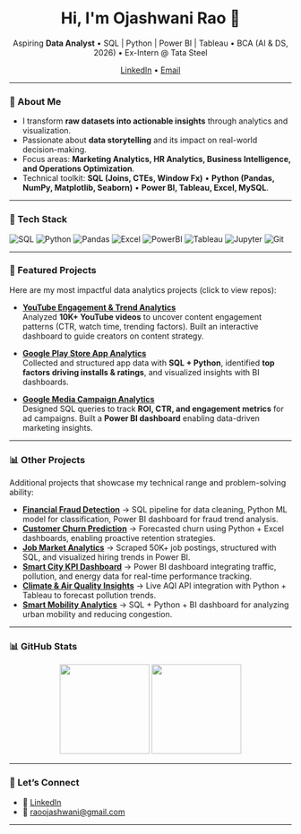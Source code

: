 <!-- CENTERED INTRO -->
<h1 align="center">Hi, I'm Ojashwani Rao 👋</h1>
<p align="center">
  Aspiring <b>Data Analyst</b> • SQL | Python | Power BI | Tableau • BCA (AI & DS, 2026) • Ex-Intern @ Tata Steel
</p>
<p align="center">
  <a href="https://www.linkedin.com/in/ojashwani-rao">LinkedIn</a> •
  <a href="mailto:raoojashwani@gmail.com">Email</a>
</p>

---

### 🧭 About Me
- I transform **raw datasets into actionable insights** through analytics and visualization.  
- Passionate about **data storytelling** and its impact on real-world decision-making.  
- Focus areas: **Marketing Analytics, HR Analytics, Business Intelligence, and Operations Optimization**.  
- Technical toolkit: **SQL (Joins, CTEs, Window Fx)** • **Python (Pandas, NumPy, Matplotlib, Seaborn)** • **Power BI, Tableau, Excel, MySQL**.  

---

### 🔧 Tech Stack
![SQL](https://img.shields.io/badge/SQL-Advanced-informational?logo=postgresql)
![Python](https://img.shields.io/badge/Python-Data%20Analysis-informational?logo=python)
![Pandas](https://img.shields.io/badge/Pandas-DataFrame-informational?logo=pandas)
![Excel](https://img.shields.io/badge/Excel-Analytics-informational?logo=microsoft-excel)
![PowerBI](https://img.shields.io/badge/Power%20BI-Dashboards-informational?logo=powerbi)
![Tableau](https://img.shields.io/badge/Tableau-Interactive-informational?logo=tableau)
![Jupyter](https://img.shields.io/badge/Jupyter-Notebooks-informational?logo=jupyter)
![Git](https://img.shields.io/badge/Git-Version%20Control-informational?logo=git)

---

### 📂 Featured Projects
Here are my most impactful data analytics projects (click to view repos):

- **[YouTube Engagement & Trend Analytics](https://github.com/raoojashwani/youtube-engagement-trends)**  
  Analyzed **10K+ YouTube videos** to uncover content engagement patterns (CTR, watch time, trending factors). Built an interactive dashboard to guide creators on content strategy.

- **[Google Play Store App Analytics](https://github.com/raoojashwani/google-playstore-analytics)**  
  Collected and structured app data with **SQL + Python**, identified **top factors driving installs & ratings**, and visualized insights with BI dashboards.

- **[Google Media Campaign Analytics](https://github.com/raoojashwani/google-media-campaign-analytics-sql-powerbi)**  
  Designed SQL queries to track **ROI, CTR, and engagement metrics** for ad campaigns. Built a **Power BI dashboard** enabling data-driven marketing insights.

---

### 📊 Other Projects
Additional projects that showcase my technical range and problem-solving ability:

- **[Financial Fraud Detection](https://github.com/raoojashwani/financial-fraud-detection)** → SQL pipeline for data cleaning, Python ML model for classification, Power BI dashboard for fraud trend analysis.  
- **[Customer Churn Prediction](https://github.com/raoojashwani/customer-churn-prediction)** → Forecasted churn using Python + Excel dashboards, enabling proactive retention strategies.  
- **[Job Market Analytics](https://github.com/raoojashwani/job-market-analytics)** → Scraped 50K+ job postings, structured with SQL, and visualized hiring trends in Power BI.  
- **[Smart City KPI Dashboard](https://github.com/raoojashwani/smart-city-kpi)** → Power BI dashboard integrating traffic, pollution, and energy data for real-time performance tracking.  
- **[Climate & Air Quality Insights](https://github.com/raoojashwani/climate-airquality-analytics)** → Live AQI API integration with Python + Tableau to forecast pollution trends.  
- **[Smart Mobility Analytics](https://github.com/raoojashwani/smart-mobility-analytics)** → SQL + Python + BI dashboard for analyzing urban mobility and reducing congestion.  

---

### 📊 GitHub Stats
<p align="center">
  <img src="https://github-readme-stats.vercel.app/api?username=raoojashwani&show_icons=true&theme=tokyonight" height="160"/>
  <img src="https://github-readme-stats.vercel.app/api/top-langs/?username=raoojashwani&layout=compact&theme=tokyonight" height="160"/>
</p>

---

### 🤝 Let’s Connect
- 💼 [LinkedIn](https://www.linkedin.com/in/ojashwani-rao)  
- 📧 [raoojashwani@gmail.com](mailto:raoojashwani@gmail.com)  

---
